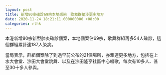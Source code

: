 ```yaml
---
layout: post
title: 新增80宗確診69宗本地感染　歌舞群組涉更多地方
date: 2020-11-24 18:21:11.000000000 +08:00
categories: rthk
---
```


本港新增80宗新型肺炎確診個案，本地個案佔69宗，歌舞群組再多54人確診，這個群組累計達187人染病。

當局表示，群組個案除了到過早前公布的21個場所，亦牽連更多地方，包括在上水大會堂、沙田大會堂跳舞、以及在沙田隆亨社區中心唱歌，每次有10多人、甚至30十多人參與。
